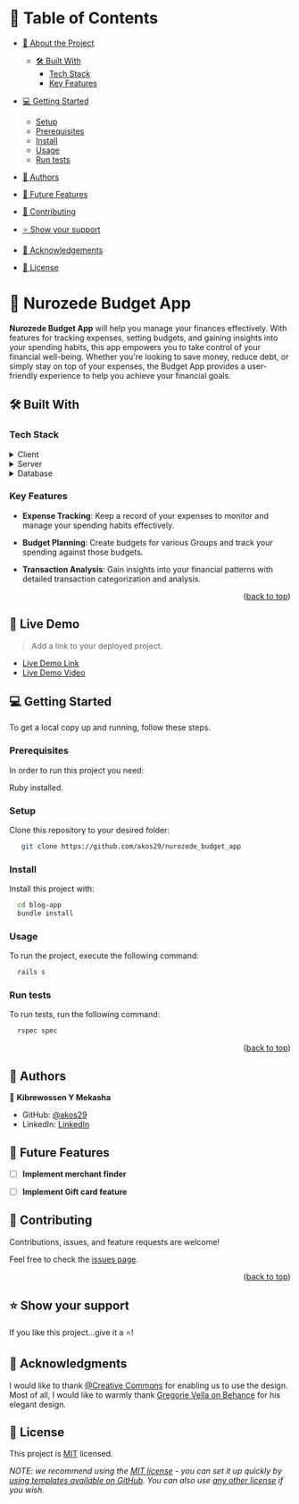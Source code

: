 <a name="readme-top"></a>


# 📗 Table of Contents

- [📖 About the Project](#about-project)
  - [🛠 Built With](#built-with)
    - [Tech Stack](#tech-stack)
    - [Key Features](#key-features)
- [💻 Getting Started](#getting-started)
  - [Setup](#setup)
  - [Prerequisites](#prerequisites)
  - [Install](#install)
  - [Usage](#usage)
  - [Run tests](#run-tests)
 
- [👥 Authors](#authors)
- [🔭 Future Features](#future-features)
- [🤝 Contributing](#contributing)
- [⭐️ Show your support](#support)
- [🙏 Acknowledgements](#acknowledgements)
- [📝 License](#license)


# 📖  Nurozede Budget App
**Nurozede Budget App** will help you manage your finances effectively. With features for tracking expenses, setting budgets, and gaining insights into your spending habits, this app empowers you to take control of your financial well-being. Whether you're looking to save money, reduce debt, or simply stay on top of your expenses, the Budget App provides a user-friendly experience to help you achieve your financial goals.

## 🛠 Built With <a name="built-with"></a>

### Tech Stack <a name="tech-stack"></a>

<details>
  <summary>Client</summary>
  <ul>
    <li>Bootstrap</li>
  </ul>
</details>
<details>
  <summary>Server</summary>
  <ul>
    <li>Rails</li>
    <li>Ruby</li>
  </ul>
</details>

<details>
<summary>Database</summary>
  <ul>
    
    <li>PostgreSQL</li>
  </ul>
</details>


### Key Features <a name="key-features"></a>

- **Expense Tracking**: Keep a record of your expenses to monitor and manage your spending habits effectively.

- **Budget Planning**: Create budgets for various Groups and track your spending against those budgets.

- **Transaction Analysis**: Gain insights into your financial patterns with detailed transaction categorization and analysis.

<p align="right">(<a href="#readme-top">back to top</a>)</p>

## 🚀 Live Demo <a name="live-demo"></a>

> Add a link to your deployed project.

- [Live Demo Link](https://budgetapp-h8vp.onrender.com)
- [Live Demo Video](https://www.loom.com/share/54ee61f0ee2c4fd484b148f76c9d2e5f?sid=82bac7a6-300a-428c-8e53-154b4bdadab8)


## 💻 Getting Started <a name="getting-started"></a>

To get a local copy up and running, follow these steps.

### Prerequisites

In order to run this project you need:

Ruby installed.

### Setup

Clone this repository to your desired folder:


```sh
   git clone https://github.com/akos29/nurozede_budget_app
```

### Install

Install this project with:

```sh
  cd blog-app
  bundle install
```

### Usage

To run the project, execute the following command:

```sh
  rails s
```

### Run tests

To run tests, run the following command:

```sh
  rspec spec
```

<p align="right">(<a href="#readme-top">back to top</a>)</p>


## 👥 Authors <a name="authors"></a>

👤 **Kibrewossen Y Mekasha**

- GitHub: [@akos29](https://github.com/akos29)
- LinkedIn: [LinkedIn](https://www.linkedin.com/in/kibrewossen-y-mekasha/)



## 🔭 Future Features <a name="future-features"></a>

- [ ] **Implement merchant finder**
- [ ] **Implement Gift card feature**


## 🤝 Contributing <a name="contributing"></a>

Contributions, issues, and feature requests are welcome!

Feel free to check the [issues page]( ).

<p align="right">(<a href="#readme-top">back to top</a>)</p>


## ⭐️ Show your support <a name="support"></a>


If you like this project...give it a ⭐️!




## 🙏 Acknowledgments <a name="acknowledgements"></a>

I would like to thank [@Creative Commons](https://creativecommons.org/licenses/by-nc/4.0/) for enabling us to use the design. Most of all, I would like to warmly thank [Gregorie Vella on Behance](https://www.behance.net/gregoirevella) for his elegant design.



## 📝 License <a name="license"></a>

This project is [MIT](./MIT.md) licensed.

_NOTE: we recommend using the [MIT license](https://choosealicense.com/licenses/mit/) - you can set it up quickly by [using templates available on GitHub](https://docs.github.com/en/communities/setting-up-your-project-for-healthy-contributions/adding-a-license-to-a-repository). You can also use [any other license](https://choosealicense.com/licenses/) if you wish._
